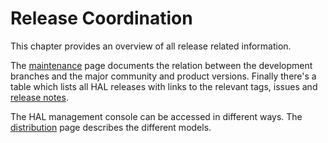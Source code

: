# Release Coordination

This chapter provides an overview of all release related information. 

The [maintenance](maintenance.md) page documents the relation between the development branches and the major community and product versions. Finally there's a table which lists all HAL releases with links to the relevant tags, issues and [release notes](release-notes.md). 

The HAL management console can be accessed in different ways. The [distribution](distribution.md) page describes the different models. 
